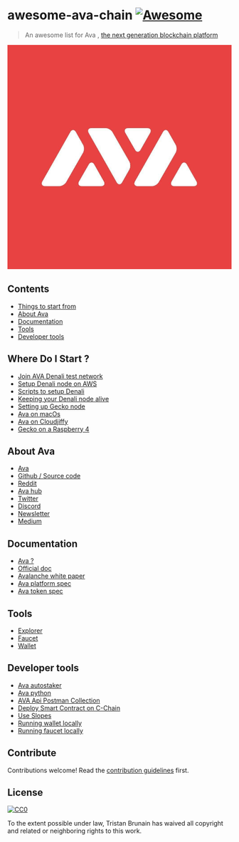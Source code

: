 # awesome-ava-chain [![Awesome](https://awesome.re/badge.svg)](https://awesome.re)

> An awesome list for Ava , [the next generation blockchain platform](https://www.avalabs.org/why-ava) 

![Ava labs Logo](./ava-logo.jpg)

## Contents

- [Things to start from](#where-do-i-start-)
- [About Ava](#about-ava)
- [Documentation](#documentation)
- [Tools](#tools)
- [Developer tools](#developer-tools)

## Where Do I Start ?

- [Join AVA Denali test network](https://medium.com/avalabs/how-to-join-avas-denali-test-network-9bbfb353207b)
- [Setup Denali node on AWS](https://medium.com/@ablock.io/guide-launch-your-denali-node-with-aws-from-a-to-z-4a13ebac1466)
- [Scripts to setup Denali](https://medium.com/@ablock.io/launch-your-denali-node-in-5-minutes-b9a6a0e6e898)
- [Keeping your Denali node alive](https://medium.com/@dogusural/how-to-keep-denali-node-alive-on-linux-c16d57e561ca?source=social.tw)
- [Setting up Gecko node](https://docs.ava.network/v1.0/en/quickstart/ava-getting-started/)
- [Ava on macOs](https://medium.com/@gbolahanethanonadeko/ava-node-setup-on-macos-for-newbies-559c50757008)
- [Ava on Cloudjiffy](https://medium.com/@gbolahanethanonadeko/ava-cascade-for-newbies-ae00b0736b70)
- [Gecko on a Raspberry 4](https://github.com/otherpaco/ava-denali-testnet-on-raspi4)

## About Ava

- [Ava](https://www.avalabs.org/)
- [Github / Source code](https://github.com/ava-labs?type=source)
- [Reddit](https://www.reddit.com/r/ava/)
- [Ava hub](https://community.ava.network/)
- [Twitter](https://twitter.com/avalabsofficial)
- [Discord](https://discord.gg/Ja3CSs7)
- [Newsletter](https://upscri.be/xnitey)
- [Medium](https://medium.com/avalabs)

## Documentation

- [Ava ?](https://medium.com/avalabs/the-ava-platform-a-tech-primer-7a9b5de57a35)
- [Official doc](https://docs.ava.network/)
- [Avalanche white paper](https://arxiv.org/pdf/1906.08936.pdf)
- [Ava platform spec](https://files.avalabs.org/papers/platform.pdf)
- [Ava token spec ](https://files.avalabs.org/papers/ava-token.pdf)

## Tools

- [Explorer](https://explorer.ava.network/)
- [Faucet](https://faucet.ava.network/)
- [Wallet](https://wallet.ava.network)

## Developer tools

- [Ava autostaker](https://github.com/michaelbnewman/ava-auto-staker)
- [Ava python](https://github.com/zefonseca/ava-python)
- [AVA Api Postman Collection](https://github.com/synechist/AVA-APIs-Postman)
- [Deploy Smart Contract on C-Chain](https://medium.com/avalabs/deploy-a-smart-contract-on-ava-using-remix-and-metamask-98933a93f436)
- [Use Slopes](https://medium.com/avalabs/the-ava-platform-tools-pt-3-slopes-putting-the-ava-in-javascript-6c03ffa38835)
- [Running wallet locally](https://medium.com/avalabs/the-ava-platform-tools-pt-1-the-ava-wallet-b2e849b57632)
- [Running faucet locally](https://medium.com/avalabs/the-ava-platform-tools-pt-2-the-ava-faucet-48f28da57146)

## Contribute

Contributions welcome! Read the [contribution guidelines](contributing.md) first.

## License

[![CC0](https://mirrors.creativecommons.org/presskit/buttons/88x31/svg/cc-zero.svg)](https://creativecommons.org/publicdomain/zero/1.0)

To the extent possible under law, Tristan Brunain has waived all copyright and
related or neighboring rights to this work.
